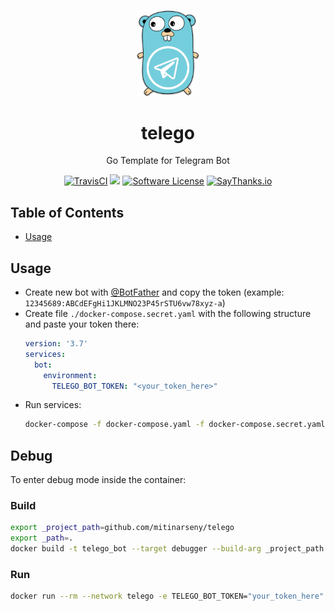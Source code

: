 <p align="center">
    <a href="https://github.com/mitinarseny/telego">
        <img src="_assets/logo.png" alt="telego logo" width="20%" />
    </a>
    <h1 align="center">telego</h1>
    <p align="center">Go Template for Telegram Bot</p>
    <p align="center">
      <a href="https://travis-ci.org/mitinarseny/telego"><img alt="TravisCI" src="https://img.shields.io/travis/mitinarseny/telego/master.svg?style=flat-square&logo=travis-ci"></a>
      <a href="https://golangci.com/r/github.com/mitinarseny/telego"><img src="https://golangci.com/badges/github.com/mitinarseny/telego.svg"></a>
      <a href="/LICENSE.md"><img alt="Software License" src="https://img.shields.io/badge/license-MIT-brightgreen.svg?style=flat-square"></a>
      <a href="https://saythanks.io/to/mitinarseny"><img alt="SayThanks.io" src="https://img.shields.io/badge/say-thanks-9933ff.svg?style=flat-square"></a>
    </p>
</p>

## Table of Contents
* [Usage](#usage)

## Usage
* Create new bot with [@BotFather](https://t.me/BotFather) and copy the token (example: `12345689:ABCdEFgHi1JKLMNO23P45rSTU6vw78xyz-a`)
* Create file `./docker-compose.secret.yaml` with the following structure and paste your token there:
  ```yaml
  version: '3.7'
  services:
    bot:
      environment:
        TELEGO_BOT_TOKEN: "<your_token_here>"
  ```
* Run services:
  ```bash
  docker-compose -f docker-compose.yaml -f docker-compose.secret.yaml up --build -d
  ```

## Debug
To enter debug mode inside the container:
### Build
```bash
export _project_path=github.com/mitinarseny/telego
export _path=.
docker build -t telego_bot --target debugger --build-arg _project_path --build-arg _path . 
```
### Run
```bash
docker run --rm --network telego -e TELEGO_BOT_TOKEN="your_token_here" -p 40000:40000 --cap-add SYS_PTRACE telego_bot
``` 
